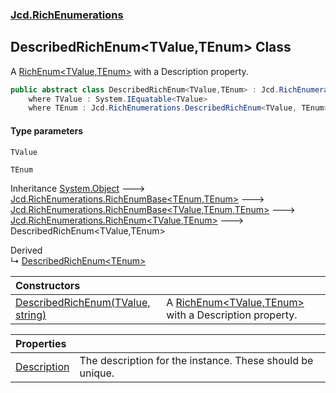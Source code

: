 ### [Jcd.RichEnumerations](Jcd.RichEnumerations.md 'Jcd.RichEnumerations')

## DescribedRichEnum<TValue,TEnum> Class

A [RichEnum&lt;TValue,TEnum&gt;](Jcd.RichEnumerations.RichEnum_TValue,TEnum_.md 'Jcd.RichEnumerations.RichEnum<TValue,TEnum>') with a Description property.

```csharp
public abstract class DescribedRichEnum<TValue,TEnum> : Jcd.RichEnumerations.RichEnum<TValue, TEnum>
    where TValue : System.IEquatable<TValue>
    where TEnum : Jcd.RichEnumerations.DescribedRichEnum<TValue, TEnum>, System.IComparable<TEnum>
```
#### Type parameters

<a name='Jcd.RichEnumerations.DescribedRichEnum_TValue,TEnum_.TValue'></a>

`TValue`

<a name='Jcd.RichEnumerations.DescribedRichEnum_TValue,TEnum_.TEnum'></a>

`TEnum`

Inheritance [System.Object](https://docs.microsoft.com/en-us/dotnet/api/System.Object 'System.Object') &#129106; [Jcd.RichEnumerations.RichEnumBase&lt;](Jcd.RichEnumerations.RichEnumBase_TEnumeration,TEnumeratedItem_.md 'Jcd.RichEnumerations.RichEnumBase<TEnumeration,TEnumeratedItem>')[TEnum](Jcd.RichEnumerations.DescribedRichEnum_TValue,TEnum_.md#Jcd.RichEnumerations.DescribedRichEnum_TValue,TEnum_.TEnum 'Jcd.RichEnumerations.DescribedRichEnum<TValue,TEnum>.TEnum')[,](Jcd.RichEnumerations.RichEnumBase_TEnumeration,TEnumeratedItem_.md 'Jcd.RichEnumerations.RichEnumBase<TEnumeration,TEnumeratedItem>')[TEnum](Jcd.RichEnumerations.DescribedRichEnum_TValue,TEnum_.md#Jcd.RichEnumerations.DescribedRichEnum_TValue,TEnum_.TEnum 'Jcd.RichEnumerations.DescribedRichEnum<TValue,TEnum>.TEnum')[&gt;](Jcd.RichEnumerations.RichEnumBase_TEnumeration,TEnumeratedItem_.md 'Jcd.RichEnumerations.RichEnumBase<TEnumeration,TEnumeratedItem>') &#129106; [Jcd.RichEnumerations.RichEnumBase&lt;](Jcd.RichEnumerations.RichEnumBase_TValue,TEnumeration,TEnumeratedItem_.md 'Jcd.RichEnumerations.RichEnumBase<TValue,TEnumeration,TEnumeratedItem>')[TValue](Jcd.RichEnumerations.DescribedRichEnum_TValue,TEnum_.md#Jcd.RichEnumerations.DescribedRichEnum_TValue,TEnum_.TValue 'Jcd.RichEnumerations.DescribedRichEnum<TValue,TEnum>.TValue')[,](Jcd.RichEnumerations.RichEnumBase_TValue,TEnumeration,TEnumeratedItem_.md 'Jcd.RichEnumerations.RichEnumBase<TValue,TEnumeration,TEnumeratedItem>')[TEnum](Jcd.RichEnumerations.DescribedRichEnum_TValue,TEnum_.md#Jcd.RichEnumerations.DescribedRichEnum_TValue,TEnum_.TEnum 'Jcd.RichEnumerations.DescribedRichEnum<TValue,TEnum>.TEnum')[,](Jcd.RichEnumerations.RichEnumBase_TValue,TEnumeration,TEnumeratedItem_.md 'Jcd.RichEnumerations.RichEnumBase<TValue,TEnumeration,TEnumeratedItem>')[TEnum](Jcd.RichEnumerations.DescribedRichEnum_TValue,TEnum_.md#Jcd.RichEnumerations.DescribedRichEnum_TValue,TEnum_.TEnum 'Jcd.RichEnumerations.DescribedRichEnum<TValue,TEnum>.TEnum')[&gt;](Jcd.RichEnumerations.RichEnumBase_TValue,TEnumeration,TEnumeratedItem_.md 'Jcd.RichEnumerations.RichEnumBase<TValue,TEnumeration,TEnumeratedItem>') &#129106; [Jcd.RichEnumerations.RichEnum&lt;](Jcd.RichEnumerations.RichEnum_TValue,TEnum_.md 'Jcd.RichEnumerations.RichEnum<TValue,TEnum>')[TValue](Jcd.RichEnumerations.DescribedRichEnum_TValue,TEnum_.md#Jcd.RichEnumerations.DescribedRichEnum_TValue,TEnum_.TValue 'Jcd.RichEnumerations.DescribedRichEnum<TValue,TEnum>.TValue')[,](Jcd.RichEnumerations.RichEnum_TValue,TEnum_.md 'Jcd.RichEnumerations.RichEnum<TValue,TEnum>')[TEnum](Jcd.RichEnumerations.DescribedRichEnum_TValue,TEnum_.md#Jcd.RichEnumerations.DescribedRichEnum_TValue,TEnum_.TEnum 'Jcd.RichEnumerations.DescribedRichEnum<TValue,TEnum>.TEnum')[&gt;](Jcd.RichEnumerations.RichEnum_TValue,TEnum_.md 'Jcd.RichEnumerations.RichEnum<TValue,TEnum>') &#129106; DescribedRichEnum<TValue,TEnum>

Derived  
&#8627; [DescribedRichEnum&lt;TEnum&gt;](Jcd.RichEnumerations.DescribedRichEnum_TEnum_.md 'Jcd.RichEnumerations.DescribedRichEnum<TEnum>')

| Constructors | |
| :--- | :--- |
| [DescribedRichEnum(TValue, string)](Jcd.RichEnumerations.DescribedRichEnum_TValue,TEnum_.DescribedRichEnum(TValue,string).md 'Jcd.RichEnumerations.DescribedRichEnum<TValue,TEnum>.DescribedRichEnum(TValue, string)') | A [RichEnum&lt;TValue,TEnum&gt;](Jcd.RichEnumerations.RichEnum_TValue,TEnum_.md 'Jcd.RichEnumerations.RichEnum<TValue,TEnum>') with a Description property. |

| Properties | |
| :--- | :--- |
| [Description](Jcd.RichEnumerations.DescribedRichEnum_TValue,TEnum_.Description.md 'Jcd.RichEnumerations.DescribedRichEnum<TValue,TEnum>.Description') | The description for the instance. These should be unique. |
